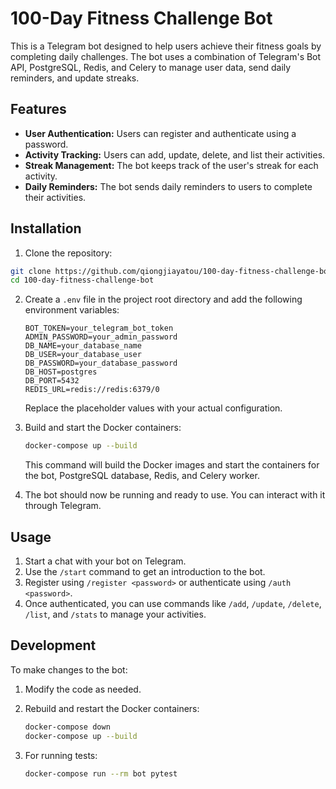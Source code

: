# 100-Day Fitness Challenge Bot

This is a Telegram bot designed to help users achieve their fitness goals by completing daily challenges. The bot uses a combination of Telegram's Bot API, PostgreSQL, Redis, and Celery to manage user data, send daily reminders, and update streaks.

## Features

- **User Authentication:** Users can register and authenticate using a password.
- **Activity Tracking:** Users can add, update, delete, and list their activities.
- **Streak Management:** The bot keeps track of the user's streak for each activity.
- **Daily Reminders:** The bot sends daily reminders to users to complete their activities.

## Installation

1. Clone the repository:

```bash
git clone https://github.com/qiongjiayatou/100-day-fitness-challenge-bot.git
cd 100-day-fitness-challenge-bot
```

2. Create a `.env` file in the project root directory and add the following environment variables:

   ```
   BOT_TOKEN=your_telegram_bot_token
   ADMIN_PASSWORD=your_admin_password
   DB_NAME=your_database_name
   DB_USER=your_database_user
   DB_PASSWORD=your_database_password
   DB_HOST=postgres
   DB_PORT=5432
   REDIS_URL=redis://redis:6379/0
   ```

   Replace the placeholder values with your actual configuration.

3. Build and start the Docker containers:

   ```bash
   docker-compose up --build
   ```

   This command will build the Docker images and start the containers for the bot, PostgreSQL database, Redis, and Celery worker.

4. The bot should now be running and ready to use. You can interact with it through Telegram.

## Usage

1. Start a chat with your bot on Telegram.
2. Use the `/start` command to get an introduction to the bot.
3. Register using `/register <password>` or authenticate using `/auth <password>`.
4. Once authenticated, you can use commands like `/add`, `/update`, `/delete`, `/list`, and `/stats` to manage your activities.

## Development

To make changes to the bot:

1. Modify the code as needed.
2. Rebuild and restart the Docker containers:

   ```bash
   docker-compose down
   docker-compose up --build
   ```

3. For running tests:

   ```bash
   docker-compose run --rm bot pytest
   ```

